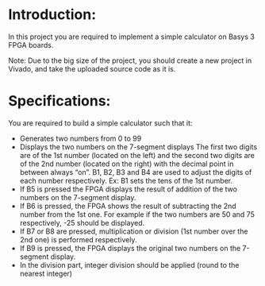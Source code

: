 # Introduction: 
In this project you are required to implement a simple calculator on Basys 3 FPGA boards.

Note: Due to the big size of the project, you should create a new project in Vivado, and take the uploaded source code as it is.

# Specifications: 
You are required to build a simple calculator such that it:
- Generates two numbers from 0 to 99
- Displays the two numbers on the 7-segment displays The first two digits are of the 1st number (located on the left) and the second two digits are of the 2nd number (located on the right) with the decimal point in between always “on”. B1, B2, B3 and B4 are used to adjust the digits of each number respectively. Ex: B1 sets the tens of the 1st number.
- If B5 is pressed the FPGA displays the result of addition of the two numbers on  the 7-segment display.
- If B6 is pressed, the FPGA shows the result of subtracting the 2nd number  from the 1st one. For example if the two numbers are 50 and 75 respectively, -25 should be displayed.
- If B7 or B8 are pressed, multiplication or division (1st number over the 2nd one) is performed respectively. 
- If B9 is pressed, the FPGA displays the original two numbers on the 7-segment display.
- In the division part, integer division should be applied (round to the nearest integer)

